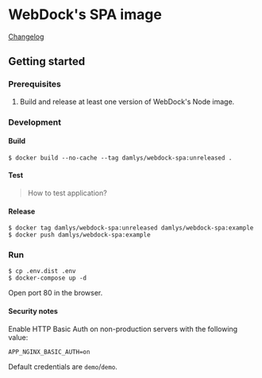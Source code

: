WebDock's SPA image
========================

[Changelog](CHANGELOG.md)

## Getting started

### Prerequisites

1. Build and release at least one version of WebDock's Node image.

### Development

#### Build

```
$ docker build --no-cache --tag damlys/webdock-spa:unreleased .
```

#### Test

> How to test application?

#### Release

```
$ docker tag damlys/webdock-spa:unreleased damlys/webdock-spa:example
$ docker push damlys/webdock-spa:example
```

### Run

```
$ cp .env.dist .env
$ docker-compose up -d
```

Open port 80 in the browser.

#### Security notes

Enable HTTP Basic Auth on non-production servers with the following value:

```
APP_NGINX_BASIC_AUTH=on
```

Default credentials are `demo`/`demo`.
